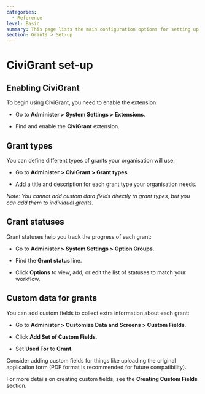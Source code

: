 ```yaml
---
categories:
  - Reference
level: Basic
summary: This page lists the main configuration options for setting up CiviGrant, including enabling the extension, defining grant types and statuses, and adding custom data fields for grants.
section: Grants > Set-up
---
```


# CiviGrant set-up

## Enabling CiviGrant

To begin using CiviGrant, you need to enable the extension:

- Go to **Administer > System Settings > Extensions**.

- Find and enable the **CiviGrant** extension.

## Grant types

You can define different types of grants your organisation will use:

- Go to **Administer > CiviGrant > Grant types**.

- Add a title and description for each grant type your organisation needs.

*Note: You cannot add custom data fields directly to grant types, but you can add them to individual grants.*

## Grant statuses

Grant statuses help you track the progress of each grant:

- Go to **Administer > System Settings > Option Groups**.

- Find the **Grant status** line.

- Click **Options** to view, add, or edit the list of statuses to match your workflow.

## Custom data for grants

You can add custom fields to collect extra information about each grant:

- Go to **Administer > Customize Data and Screens > Custom Fields**.

- Click **Add Set of Custom Fields**.

- Set **Used For** to **Grant**.

Consider adding custom fields for things like uploading the original application form (PDF format is recommended for future compatibility).

For more details on creating custom fields, see the **Creating Custom Fields** section.

<!--
Source: https://docs.civicrm.org/some/page/
 -->

<!--
This page is best classified as Reference because it lists configuration options and factual details, not step
-by-step instructions or background explanations. The content is basic, suitable for new users. If users need step-by-step guidance on performing these tasks, a separate Tutorial or Guide could be created. -->
